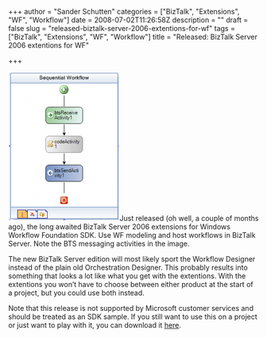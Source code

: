 +++
author = "Sander Schutten"
categories = ["BizTalk", "Extensions", "WF", "Workflow"]
date = 2008-07-02T11:26:58Z
description = ""
draft = false
slug = "released-biztalk-server-2006-extentions-for-wf"
tags = ["BizTalk", "Extensions", "WF", "Workflow"]
title = "Released: BizTalk Server 2006 extentions for WF"

+++


[![](/images/biztalkextentions-224x300.png "biztalkextentions")](/images/biztalkextentions.png)Just released (oh well, a couple of months ago), the long awaited BizTalk Server 2006 extensions for Windows Workflow Foundation SDK. Use WF modeling and host workflows in BizTalk Server. Note the BTS messaging activities in the image.

The new BizTalk Server edition will most likely sport the Workflow Designer instead of the plain old Orchestration Designer. This probably results into something that looks a lot like what you get with the extentions. With the extentions you won’t have to choose between either product at the start of a project, but you could use both instead.

Note that this release is not supported by Microsoft customer services and should be treated as an SDK sample. If you still want to use this on a project or just want to play with it, you can download it [here](http://www.microsoft.com/downloads/details.aspx?FamilyID=b701c00f-cdc1-4edb-a975-b9412263ec6e&displaylang=en).

 

 

